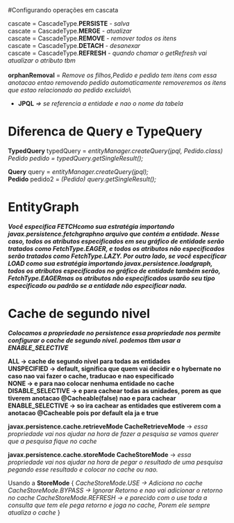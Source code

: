 #Configurando operações em cascata

cascate = CascadeType.**PERSISTE** - _salva_ \
cascate = CascadeType.**MERGE** - _atualizar_ \
cascate = CascadeType.**REMOVE** - _remover todos os itens_\
cascate = CascadeType.**DETACH** - _desanexar_ \
cascate = CascadeType.**REFRESH** - _quando chamar o getRefresh vai atualizar o atributo tbm_\
\
**orphanRemoval** = _Remove os filhos,Pedido e pedido tem itens com essa anotacao entao removendo pedido
automaticamente removeremos os itens que estao relacionado ao pedido excluido_\


- **JPQL** _=> se referencia a entidade e nao o nome da tabela_

<h1>Diferenca de Query e TypeQuery</h1>

**TypedQuery**<Pedido> typedQuery = _entityManager.createQuery(jpql, Pedido.class)
Pedido pedido = typedQuery.getSingleResult();_

**Query** query = _entityManager.createQuery(jpql);_ \
**Pedido** pedido2 = _(Pedido) query.getSingleResult();_

# EntityGraph
_**Você especifica FETCHcomo sua estratégia importando javax.persistence.fetchgraphno arquivo que contém a entidade. 
Nesse caso, todos os atributos especificados em seu gráfico de entidade serão tratados como FetchType.EAGER, 
e todos os atributos não especificados serão tratados como FetchType.LAZY. Por outro lado, se você especificar LOAD 
como sua estratégia importando javax.persistence.loadgraph, todos os atributos especificados no gráfico de entidade também serão, 
FetchType.EAGERmas os atributos não especificados usarão seu tipo especificado ou padrão se a entidade não especificar nada.**_


# Cache de segundo nivel
**_Colocamos a propriedade no persistence <property name="javax.persistence.sharedCache.mode" value="ALL"/>
essa propriedade nos permite configurar o cache de segundo nivel.
podemos tbm usar a  <persistence-unit name="Ecommerce-PU">
<shared-cache-mode>ENABLE_SELECTIVE</shared-cache-mode>_**

**ALL -> cache de segundo nivel para todas as entidades\
UNSPECIFIED -> default, significa que quem vai decidir e o hybernate no caso nao vai fazer o cache, traducao e nao especificado\
NONE -> e para nao colocar nenhuma entidade no cache\
DISABLE_SELECTIVE -> e para cachear todas as unidades, porem as que tiverem anotacao @Cacheable(false) nao e para cachear\
ENABLE_SELECTIVE -> so ira cachear as entidades que estiverem com a anotacao @Cacheable pois por default ela ja e true**

**javax.persistence.cache.retrieveMode CacheRetrieveMode** -> _essa propriedade vai nos ajudar na hora de fazer a pesquisa
se vamos querer que a pesquisa fique no cache_

**javax.persistence.cache.storeMode CacheStoreMode** -> _essa propriedade vai nos ajudar na hora de pegar o resultado de uma pesquisa
pegando esse resultado e colocar no cache ou nao._

Usando a **StoreMode** {
_CacheStoreMode.USE -> Adiciona no cache
CacheStoreMode.BYPASS -> Ignorar Retorno e nao vai adicionar o retorno no cache
CacheStoreMode.REFRESH -> e parecido com o use toda a consulta que tem ele pega retorno e joga no cache, Porem ele sempre atualiza o cache_
}
